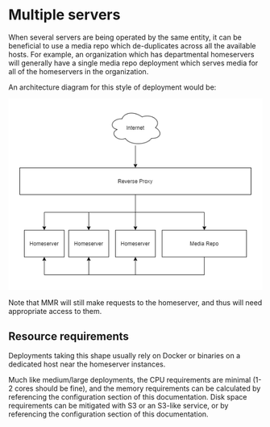 # Multiple servers

When several servers are being operated by the same entity, it can be beneficial to use a media
repo which de-duplicates across all the available hosts. For example, an organization which has
departmental homeservers will generally have a single media repo deployment which serves media
for all of the homeservers in the organization.

An architecture diagram for this style of deployment would be:

![media-repo-collective.png](../../img/media-repo-collective.png)

Note that MMR will still make requests to the homeserver, and thus will need appropriate
access to them.

## Resource requirements

Deployments taking this shape usually rely on Docker or binaries on a dedicated host near the
homeserver instances.

Much like medium/large deployments, the CPU requirements are minimal (1-2 cores should be fine),
and the memory requirements can be calculated by referencing the configuration section of this
documentation. Disk space requirements can be mitigated with S3 or an S3-like service, or by
referencing the configuration section of this documentation.
